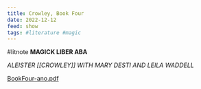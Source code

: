 ```yaml
---
title: Crowley, Book Four
date: 2022-12-12
feed: show
tags: #literature #magic 
---
```

#litnote 
**MAGICK LIBER ABA**

*ALEISTER [[CROWLEY]]
WITH MARY DESTI AND LEILA WADDELL*

[BookFour-ano.pdf](https://drive.google.com/file/d/1FnkhvD2B3maoIW_VFuVOZya2Tv3BMRHD/view?usp=drivesdk)

